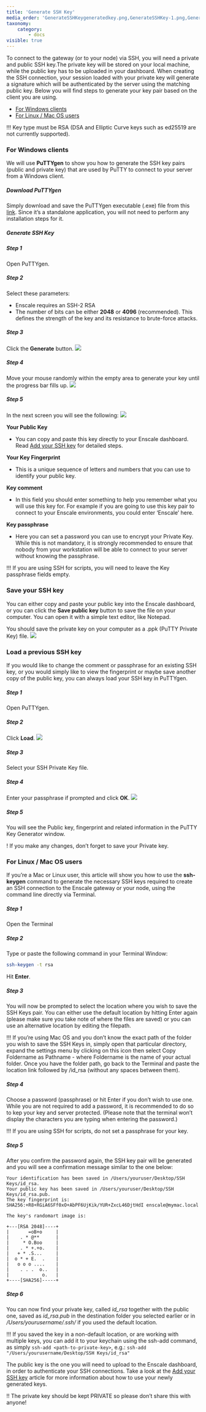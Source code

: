 ```yaml
---
title: 'Generate SSH Key'
media_order: 'GenerateSSHKeygeneratedkey.png,GenerateSSHKey-1.png,GenerateSSHKey-2.png,GenerateSSHKeystep3.png,GenerateSSHKeyLoad-1.png,GenerateSSHKeyLoad-2.png'
taxonomy:
    category:
        - docs
visible: true
---
```


To connect to the gateway (or to your node) via SSH, you will need a private and public SSH key.The private key will be stored on your local machine, while the public key has to be uploaded in your dashboard. When creating the SSH connection, your session loaded with your private key will generate a signature which will be authenticated by the server using the matching public key. Below you will find steps to generate your key pair based on the client you are using.

* [For Windows clients](/access/generate-ssh-key#for-windows-clients)
* [For Linux / Mac OS users](/access/generate-ssh-key#for-linux-mac-os-users)

!!! Key type must be RSA (DSA and Elliptic Curve keys such as ed25519 are not currently supported).


### For Windows clients 

We will use **PuTTYgen** to show you how to generate the SSH key pairs (public and private key) that are used by PuTTY to connect to your server from a Windows client. 

##### Download PuTTYgen

Simply download and save the PuTTYgen executable (.exe) file from this [link](https://www.puttygen.com/download-putty). Since it’s a standalone application, you will not need to perform any installation steps for it.

##### Generate SSH Key

##### Step 1

Open PuTTYgen.

##### Step 2

Select these parameters:

* Enscale requires an SSH-2 RSA
* The number of bits can be either **2048** or **4096** (recommended). This defines the strength of the key and its resistance to brute-force attacks.

##### Step 3

Click the **Generate** button.
![](GenerateSSHKey-1.png)

##### Step 4

Move your mouse randomly within the empty area to generate your key until the progress bar fills up.
![](GenerateSSHKey-2.png)

##### Step 5

In the next screen you will see the following:
![](GenerateSSHKeygeneratedkey.png)

**Your Public Key**

* You can copy and paste this key directly to your Enscale dashboard. Read [Add your SSH key](/access/add-ssh-key) for detailed steps.

**Your Key Fingerprint**

* This is a unique sequence of letters and numbers that you can use to identify your public key.

**Key comment**

* In this field you should enter something to help you remember what you will use this key for. For example if you are going to use this key pair to connect to your Enscale environments, you could enter ‘Enscale’ here.

**Key passphrase**

* Here you can set a password you can use to encrypt your Private Key. While this is not mandatory, it is strongly recommended to ensure that nobody from your workstation will be able to connect to your server without knowing the passphrase.

!!! If you are using SSH for scripts, you will need to leave the Key passphrase fields empty.

### Save your SSH key

You can either copy and paste your public key into the Enscale dashboard, or you can click the **Save public key** button to save the file on your computer. You can open it with a simple text editor, like Notepad.

You should save the private key on your computer as a .ppk (PuTTY Private Key) file.
![](GenerateSSHKeystep3.png)

### Load a previous SSH key

If you would like to change the comment or passphrase for an existing SSH key, or you would simply like to view the fingerprint or maybe save another copy of the public key, you can always load your SSH key in PuTTYgen.

##### Step 1

Open PuTTYgen.

##### Step 2

Click **Load**.
![](GenerateSSHKeyLoad-1.png)

##### Step 3

Select your SSH Private Key file.

##### Step 4

Enter your passphrase if prompted and click **OK**.
![](GenerateSSHKeyLoad-2.png)

##### Step 5

You will see the Public key, fingerprint and related information in the PuTTY Key Generator window.

! If you make any changes, don’t forget to save your Private key.

 
### For Linux / Mac OS users

If you’re a Mac or Linux user, this article will show you how to use the **ssh-keygen** command to generate the necessary SSH keys required to create an SSH connection to the Enscale gateway or your node, using the command line directly via Terminal.  

##### Step 1

Open the Terminal

##### Step 2

Type or paste the following command in your Terminal Window:
```bash
ssh-keygen -t rsa
```

Hit **Enter**. 

##### Step 3

You will now be prompted to select the location where you wish to save the SSH Keys pair. You can either use the default location by hitting Enter again (please make sure you take note of where the files are saved) or you can use an alternative location by editing the filepath.  

!!! If you’re using Mac OS and you don’t know the exact path of the folder you wish to save the SSH Keys in, simply open that particular directory, expand the settings menu by clicking on this icon   then select Copy Foldername as Pathname - where Foldername is the name of your actual folder. Once you have the folder path, go back to the Terminal and paste the location link followed by /id_rsa (without any spaces between them).
 
##### Step 4

Choose a password (passphrase) or hit Enter if you don’t wish to use one. While you are not required to add a password, it is recommended to do so to kep your key and server protected. (Please note that the terminal won’t display the characters you are typing when entering the password.)

!!! If you are using SSH for scripts, do not set a passphrase for your key.

##### Step 5

After you confirm the password again, the SSH key pair will be generated and you will see a confirmation message similar to the one below:
```shell
Your identification has been saved in /Users/youruser/Desktop/SSH Keys/id_rsa.
Your public key has been saved in /Users/youruser/Desktop/SSH Keys/id_rsa.pub.
The key fingerprint is:
SHA256:+R8+RGiA6SFf0xO+AbPF6UjKik/YUR+ZxcL46DjtHdI enscale@mymac.local

The key's randomart image is:

+---[RSA 2048]----+
|       =oB+o     |
|    . * @**      |
|     * O.Boo     |
|    . * +.+o.    |
|   + * .S...     |
|  o * + E.  .    |
|   o o o ....    |
|    . . .  o..   |
|            o.   |
+----[SHA256]-----+
```

##### Step 6

You can now find your private key, called _id_rsa_ together with the public one, saved as _id_rsa.pub_ in the destination folder you selected earlier or in _/Users/yourusername/.ssh/_ if you used the default location.

!!! If you saved the key in a non-default location, or are working with multiple keys, you can add it to your keychain using the ssh-add command, as simply `ssh-add <path-to-private-key>`, e.g.: `ssh-add "/Users/yourusername/Desktop/SSH Keys/id_rsa"`

The public key is the one you will need to upload to the Enscale dashboard, in order to authenticate your SSH connections. Take a look at the [Add your SSH key](/access/add-ssh-key) article for more information about how to use your newly generated keys. 

 
!! The private key should be kept PRIVATE so please don’t share this with anyone!